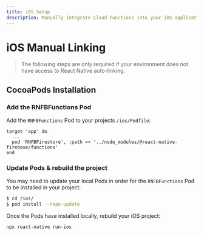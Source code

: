 ```yaml
---
title: iOS Setup
description: Manually integrate Cloud Functions into your iOS application.
---
```


# iOS Manual Linking

> The following steps are only required if your environment does not have access to React Native
> auto-linking.

## CocoaPods Installation

### Add the RNFBFunctions Pod

Add the `RNFBFunctions` Pod to your projects `/ios/Podfile`:

```ruby{3}
target 'app' do
  ...
  pod 'RNFBFirestore', :path => '../node_modules/@react-native-firebase/functions'
end
```

### Update Pods & rebuild the project

You may need to update your local Pods in order for the `RNFBFunctions` Pod to be installed in your project:

```bash
$ cd /ios/
$ pod install --repo-update
```

Once the Pods have installed locally, rebuild your iOS project:

```bash
npx react-native run-ios
```
